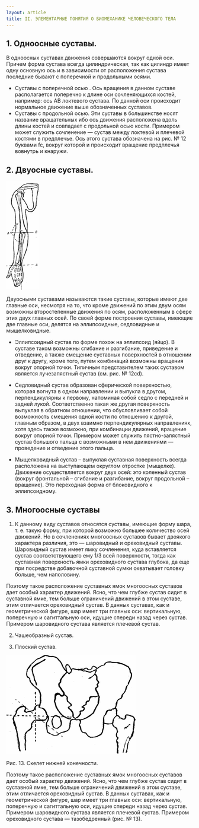 ```yaml
---
layout: article
title: II. ЭЛЕМЕНТАРНЫЕ ПОНЯТИЯ О БИОМЕХАНИКЕ ЧЕЛОВЕЧЕСКОГО ТЕЛА
---
```


## 1. Одноосные суставы.
 
В одноосных суставах движения совершаются вокруг одной оси. Причем форма сустава всегда цилиндрическая, так как цилиндр имеет одну основную ось и в зависимости от расположения сустава последние бывают с поперечной и продольными осями.

* Суставы с поперечной осью .
Ось вращения в данном суставе располагается поперечно к длине оси сочленяющихся костей, например: ось АВ локтевого сустава. По данной оси происходит нормальное движение выше обозначенных суставов.
* Суставы с продольной осью.
Эти суставы в большинстве носят название вращательных ибо ось движения расположена вдоль длины костей и совпадает с продольной осью кости. Примером может служить сочленение — сустав между лок­тевой и плечевой костями в предплечье. Ось этого сустава обозначена на рис. № 12 буквами fc, вокруг которой и происходит вращение предп­лечья вовнутрь и кнаружи.

## 2. Двуосные суставы.

![Двуосные суставы](5.5.6/image002.gif "Двуосные суставы")
 
Двуосными суставами называются такие суставы, которые имеют две главные оси, несмотря на то, что кроме движений по этим двум осям возможны второстепенные движения по осям, расположенным в сфере этих двух главных осей. По своей форме построения суставы, имеющие две главные оси, делятся на эллипсоидные, седловидные и мыщелковидные.
 
* Эллипсоидный сустав по форме похож на эллипсоид (яйцо). В суставе таком возможны сгибание и разгибание, приведение и отведение, а также смещение суставных поверхностей в отношении друг к другу, кроме того, путем комбинаций возможны вращения вокруг опорной точки. Типичным представителем таких суставом является лучезапястный сустав (см. рис. № 12cd).
 
* Седловидный сустав образован сферической поверхностью, которая вогнута в одном направлении и выпукла в другом, перпендикулярны к первому, напоминая собой седло с передней и задней лукой. Соответственно такая же другая поверхность выпуклая в обратном отношении, что обусловливает собой возможность смещения одной кости по отношению к другой, главным образом, в двух взаимно перпендикулярных направлениях, хотя здесь также возможно, при комбинации движений, вращение вокруг опорной точки. Примером может служить пястно-запястный сустав большого пальца с возможными в нем движениями — проведение и отведение этого пальца.
 
* Мыщелковидный сустав – выпуклая суставная поверхность всегда расположена на выступающем округлом отростке (мыщелке). Движение осуществляется вокруг двух осей: это коленный сустав (вокруг фронтальной – сгибание и разгибание, вокруг продольной – вращение). Это переходная форма от блоковидного к эллипсоидному.
 
 
 
## 3. Многоосные суставы
 
1.   К данному виду суставов относятся суставы, имеющие форму шара, т. е. такую форму, при которой возможно большее количество осей движений. Но в сочленениях многоосных суставов бывает двоякого характера различия, это — шаровидный и ореховидный суставы. Шаровидный сустав имеет ямку сочленения, куда вставляется сустав соответствующего ему 1/3 всей поверхности, тогда как суставная поверхность ямки ореховидного сустава глубока, да еще при посредстве добавочной суставной сумки охватывает головку больше, чем наполовину.
 
Поэтому такое расположение суставных ямок многоосных суставов дает особый характер движений. Ясно, что чем глубже сустав сидит в суставной ямке, тем больше ограничений движений в этом суставе, этим отличается ореховидный сустав. В данных суставах, как и геометрической фигуре, шар имеет три главных оси: вертикальную, поперечную и сагиттальную оси, идущие спереди назад через сустав. Примером шаровидного сустава является плечевой сустав.
 
2. Чашеобразный сустав.
 
3. Плоский сустав.
 

![Скелет нижней конечности](5.5.6/image004.gif "Скелет нижней конечности")
 
Рис. 13. Скелет нижней конечности.
 
 
Поэтому такое расположение суставных ямок многоосных суставов дает особый характер движений. Ясно, что чем глубже сустав сидит в суставной ямке, тем больше ограничений движений в этом суставе, этим отличается ореховидный сустав. В данных суставах, как и геометрической фигуре, шар имеет три главных оси: вертикальную, поперечную и сагиттальную оси, идущие спереди назад через сустав. Примером шаровидного сустава является плечевой сустав. Примером ореховидного сустава — тазобедренный (рис. № 13).

